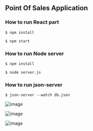 ## Point Of Sales Application


### How to run React part

```shell
$ npm install
```
```shell
$ npm start
```


### How to run Node server
```shell
$ npm install
```

```shell
$ node server.js
```

### How to run json-server
```shell
$ json-server --watch db.json
```

![image](https://user-images.githubusercontent.com/45660519/114597176-e6c4df00-9ca9-11eb-92d6-7cb5157dbab1.png)

![image](https://user-images.githubusercontent.com/45660519/114597427-33a8b580-9caa-11eb-9277-114b3df648e5.png)

![image](https://user-images.githubusercontent.com/45660519/114597532-520eb100-9caa-11eb-8260-262e052f8325.png)
